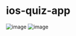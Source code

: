 # ios-quiz-app
![image](https://user-images.githubusercontent.com/19905275/175312429-6ac3f840-988d-4cf6-9e2e-e9d15a39468e.png)
![image](https://user-images.githubusercontent.com/19905275/175312565-4a3e60b8-bbf1-437f-9c0e-bf4ce7de5ad7.png)
